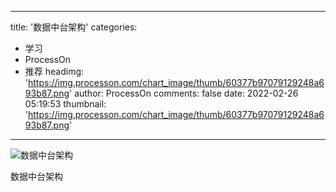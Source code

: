 
---
title: '数据中台架构'
categories: 
 - 学习
 - ProcessOn
 - 推荐
headimg: 'https://img.processon.com/chart_image/thumb/60377b97079129248a693b87.png'
author: ProcessOn
comments: false
date: 2022-02-26 05:19:53
thumbnail: 'https://img.processon.com/chart_image/thumb/60377b97079129248a693b87.png'
---

<div>   
<img class="thumb" alt="数据中台架构" src="https://img.processon.com/chart_image/thumb/60377b97079129248a693b87.png" referrerpolicy="no-referrer">
<p>数据中台架构</p>  
</div>
            